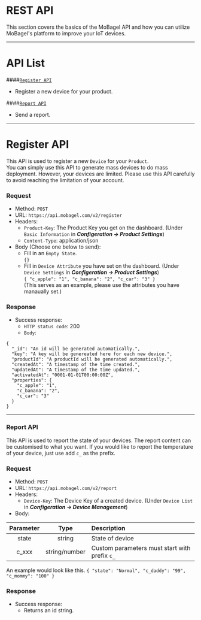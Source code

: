 # REST API

This section covers the basics of the MoBagel API and how you can utilize MoBagel's platform to improve your IoT devices.

----
# API List

####[`Register API`](#Register)
* Register a new device for your product.

####[`Report API`](#Report)
* Send a report.


<a name="Register"></a>

----
# Register API
This API is used to register a new `Device` for your `Product`.  
You can simply use this API to generate mass devices to do mass deployment. However, your devices are limited. Please use this API carefully to avoid reaching the limitation of your account.

### Request
+ Method: `POST`
+ URL: `https://api.mobagel.com/v2/register`
+ Headers:
    * `Product-Key`: The Product Key you get on the dashboard. (Under `Basic Information` in **_Configeration -> Product Settings_**)
    * `Content-Type`: application/json
+ Body (Choose one below to send):
    * Fill in an `Empty State`.  
      `{}`
    * Fill in `Device Attribute` you have set on the dashboard. (Under `Device Settings` in **_Configeration -> Product Settings_**)  
      `
      {
        "c_apple": "1",
        "c_banana": "2",
        "c_car": "3"
      }
      `  
      (This serves as an example, please use the attributes you have manaually set.)


### Response
+ Success response:
    * `HTTP status code`: 200
    * `Body`:
```
{
  "_id": "An id will be generated automatically.",
  "key": "A key will be genereated here for each new device.",
  "productId": "A productId will be generated automatically.",
  "createdAt": "A timestamp of the time created.",
  "updatedAt": "A timestamp of the time updated.",
  "activatedAt": "0001-01-01T00:00:00Z",
  "properties": {
    "c_apple": "1",
    "c_banana": "2",
    "c_car": "3"
  }
}
```
<!---

+ Fail response:
    * `HTTP status code`: not 200
    * `Body`:
```
{
  "errors": [
    {
      "title": "{ERROR_TITLE}",
      "detail": "{ERROR_DETAIL}"
    }
  ]
}
```
--->

<a name="Report"></a> 

----
### Report API
This API is used to report the state of your devices. The report content can be customised to what you want. If you would like to report the temperature of your device, just use add `c_` as the prefix.

### Request
+ Method: `POST`
+ URL: `https://api.mobagel.com/v2/report`
+ Headers:
    * `Device-Key`: The Device Key of a created device. (Under `Device List` in **_Configeration -> Device Management_**)
+ Body:

| Parameter        | Type          | Description                       |
| :--:             | :-----:       | :----                             |
| state            | string        | State of device                   |
| c_xxx            | string/number | Custom parameters must start with prefix `c_` |

An example would look like this. 
      `
      {
        "state": "Normal",
        "c_daddy": "99",
        "c_mommy": "100"
      }
      `


### Response
+ Success response:
    * Returns an id string.

<!---
Example: Report basic device  

```http
{
    "state": "ERROR"
}
```

Example: Report custom device
```http
{
    "state": "ERROR",
    "c_id": 5512,
    "c_temperature": 31.5,
    "c_t-unit": "°C",
    "c_pressure": 1.12,
    "c_p-unit": "atm"
}
```
--->
